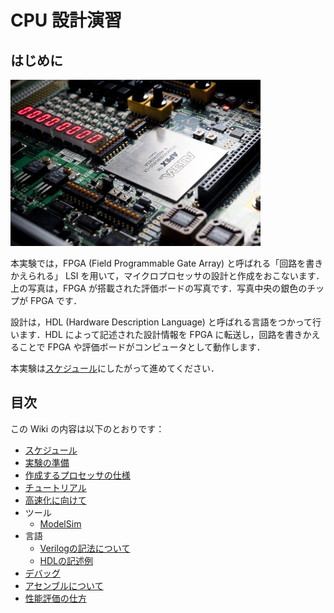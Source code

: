 # CPU 設計演習

## はじめに
![fpga](docs/fpga.jpg)

本実験では，FPGA (Field Programmable Gate Array) と呼ばれる「回路を書きかえられる」 LSI を用いて，マイクロプロセッサの設計と作成をおこないます．上の写真は，FPGA が搭載された評価ボードの写真です．写真中央の銀色のチップが FPGA です．

設計は，HDL (Hardware Description Language) と呼ばれる言語をつかって行います．HDL によって記述された設計情報を FPGA に転送し，回路を書きかえることで FPGA や評価ボードがコンピュータとして動作します．

本実験は[スケジュール](docs/schedule.md)にしたがって進めてください．

## 目次
この Wiki の内容は以下のとおりです：

* [スケジュール](docs/schedule.md)
* [実験の準備](docs/setup.md)
* [作成するプロセッサの仕様](docs/specification.md)
* [チュートリアル](docs/tutorial.md)
* [高速化に向けて](docs/optimize.md)
* ツール
    * [ModelSim](docs/modelsim.md)
* 言語
    * [Verilogの記法について](docs/verilog.md)
    * [HDLの記述例](docs/hdl.md)
* [デバッグ](docs/debug.md)
* [アセンブルについて](docs/assembler.md)
* [性能評価の仕方](docs/evaluation.md)
